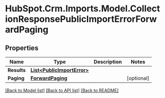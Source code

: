 # HubSpot.Crm.Imports.Model.CollectionResponsePublicImportErrorForwardPaging

## Properties

Name | Type | Description | Notes
------------ | ------------- | ------------- | -------------
**Results** | [**List&lt;PublicImportError&gt;**](PublicImportError.md) |  | 
**Paging** | [**ForwardPaging**](ForwardPaging.md) |  | [optional] 

[[Back to Model list]](../README.md#documentation-for-models) [[Back to API list]](../README.md#documentation-for-api-endpoints) [[Back to README]](../README.md)

